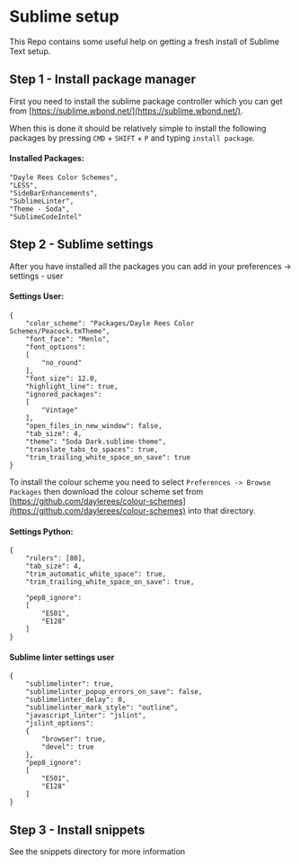 # Sublime setup

This Repo contains some useful help on getting a fresh install of Sublime Text setup.

## Step 1 - Install package manager

First you need to install the sublime package controller which you can get from [https://sublime.wbond.net/](https://sublime.wbond.net/).

When this is done it should be relatively simple to install the following packages by pressing `CMD` + `SHIFT` + `P` and typing `install package`. 

#### Installed Packages:

    "Dayle Rees Color Schemes",
    "LESS",
    "SideBarEnhancements",
    "SublimeLinter",
    "Theme - Soda",
    "SublimeCodeIntel"
    

## Step 2 - Sublime settings

After you have installed all the packages you can add in your preferences -> settings - user

#### Settings User:

	{
		"color_scheme": "Packages/Dayle Rees Color Schemes/Peacock.tmTheme",
		"font_face": "Menlo",
		"font_options":
		[
			"no_round"
		],
		"font_size": 12.0,
		"highlight_line": true,
		"ignored_packages":
		[
			"Vintage"
		],
		"open_files_in_new_window": false,
		"tab_size": 4,
		"theme": "Soda Dark.sublime-theme",
		"translate_tabs_to_spaces": true,
		"trim_trailing_white_space_on_save": true
	}

To install the colour scheme you need to select `Preferences -> Browse Packages` then download the colour scheme set from [https://github.com/daylerees/colour-schemes](https://github.com/daylerees/colour-schemes) into that directory.

#### Settings Python:

	{
	    "rulers": [80],
	    "tab_size": 4,
	    "trim_automatic_white_space": true,
	    "trim_trailing_white_space_on_save": true,
	
	    "pep8_ignore":
	    [
	        "E501",
	        "E128"
	    ]
	}

#### Sublime linter settings user

	{
	    "sublimelinter": true,
	    "sublimelinter_popup_errors_on_save": false,
	    "sublimelinter_delay": 0,
	    "sublimelinter_mark_style": "outline",
	    "javascript_linter": "jslint",
	    "jslint_options":
	    {
	        "browser": true,
	        "devel": true
	    },
	    "pep8_ignore":
	    [
	        "E501",
	        "E128"
	    ]
	}
	
	
## Step 3 - Install snippets

See the snippets directory for more information
